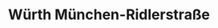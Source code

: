 ---
title: "Würth München-Ridlerstraße"
url: /muenchen/wuerth-muenchen-ridlerstrasse/
shop: Eisenwaren
---